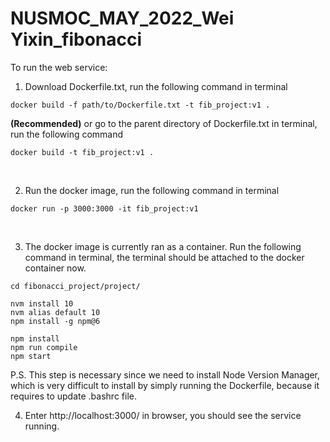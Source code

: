 # NUSMOC_MAY_2022_Wei Yixin_fibonacci

To run the web service:

1. Download Dockerfile.txt, run the following command in terminal
```
docker build -f path/to/Dockerfile.txt -t fib_project:v1 .
```
**(Recommended)** or go to the parent directory of Dockerfile.txt in terminal, run the following command
```
docker build -t fib_project:v1 .
```
<br/>
  
2. Run the docker image, run the following command in terminal
```
docker run -p 3000:3000 -it fib_project:v1
```
<br/>
  
3. The docker image is currently ran as a container. Run the following command in terminal, the terminal should be attached to the docker container now.
```
cd fibonacci_project/project/

nvm install 10
nvm alias default 10
npm install -g npm@6

npm install
npm run compile
npm start
```
P.S. This step is necessary since we need to install Node Version Manager, which is very difficult to install by simply running the Dockerfile, because it requires to update .bashrc file. 
<br/>
  
4. Enter http://localhost:3000/ in browser, you should see the service running.
